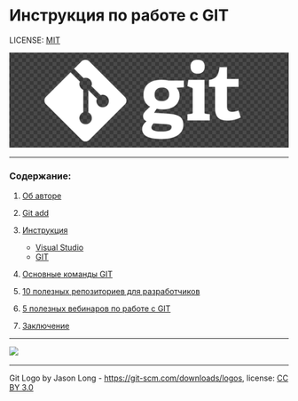 # Инструкция по работе с GIT

LICENSE: [MIT](./license.md)

![](./assets/git_logo.png)

---
### Содержание:

1. [Об авторе](./aboutme.md)
2. [Git add](./add.md)
3. [Инструкция](./gitmain.md)
   

   + [Visual Studio](./vsfaq.md)
   + [GIT](./gitfaq.md)

     
4. [Основные команды GIT](./gogit.md)
5. [10 полезных репозиториев для разработчиков](./bestrep)
6. [5 полезных вебинаров по работе с GIT](./vif.md)
7. [Заключение](./donate.md)



---


![](https://i.gifer.com/7h7L.gif)



---

Git Logo by Jason Long - https://git-scm.com/downloads/logos, license: [CC BY 3.0](https://creativecommons.org/licenses/by/3.0/)



